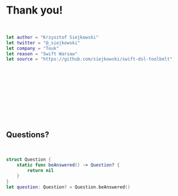 # Thank you!

&nbsp;  
```swift
let author = "Krzysztof Siejkowski"
let twitter = "@_siejkowski"
let company = "Touk"
let reason = "Swift Warsaw"
let source = "https://github.com/siejkowski/swift-dsl-toolbelt"
```

&nbsp;  

&nbsp;  

&nbsp;  

&nbsp;  

&nbsp;  

## Questions?

&nbsp;  

```swift
struct Question {
    static func beAnswered() -> Question? {
        return nil
    }
}
let question: Question? = Question.beAnswered()
```

&nbsp;  

&nbsp;  